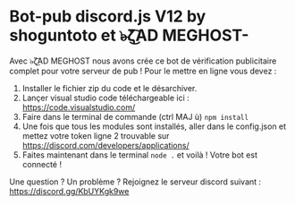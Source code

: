 # Bot-pub discord.js V12 by shoguntoto et ๖̶ζ͜͡AD MEGHOST-

Avec ๖̶ζ͜͡AD MEGHOST nous avons crée ce bot de vérification publicitaire complet pour votre serveur de pub ! Pour le mettre en ligne vous devez :

1. Installer le fichier zip du code et le désarchiver.
2. Lançer visual studio code téléchargeable ici : https://code.visualstudio.com/
3. Faire dans le terminal de commande (ctrl MAJ ù) `npm install`
4. Une fois que tous les modules sont installés, aller dans le config.json et mettez votre token ligne 2 trouvable sur https://discord.com/developers/applications/
5. Faites maintenant dans le terminal `node .` et voilà ! Votre bot est connecté !

Une question ? Un problème ? Rejoignez le serveur discord suivant : https://discord.gg/KbUYKgk9we
